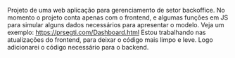 Projeto de uma web aplicação para gerenciamento de setor backoffice. No momento o projeto conta apenas com o frontend, e algumas funções em JS para simular alguns dados necessários para apresentar o modelo.
Veja um exemplo: https://prsegti.com/Dashboard.html
Estou trabalhando nas atualizações do frontend, para deixar o código mais limpo e leve. Logo adicionarei o código necessário para o backend.
